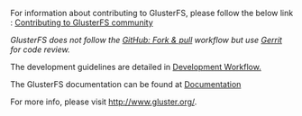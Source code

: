 For information about contributing to GlusterFS, please follow the below link :
[Contributing to GlusterFS community](http://www.gluster.org/community/documentation/index.php/Main_Page#Contributing_to_the_Gluster_Community)

*GlusterFS does not follow the [GitHub: Fork & pull](https://help.github.com/articles/using-pull-requests/) workflow but use [Gerrit](http://review.gluster.org) for code review.*

The development guidelines are detailed in [Development Workflow.](http://www.gluster.org/community/documentation/index.php/Simplified_dev_workflow)

The GlusterFS documentation can be found at [Documentation](http://gluster.readthedocs.org/en/latest)

For more info, please visit http://www.gluster.org/.
